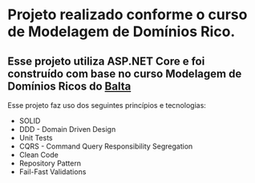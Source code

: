# Projeto realizado conforme o curso de Modelagem de Domínios Rico.
## Esse projeto utiliza ASP.NET Core e foi construído com base no curso Modelagem de Domínios Ricos do [Balta](https://balta.io/)

Esse projeto faz uso dos seguintes princípios e tecnologias:

- SOLID
- DDD - Domain Driven Design
- Unit Tests
- CQRS - Command Query Responsibility Segregation
- Clean Code
- Repository Pattern
- Fail-Fast Validations
